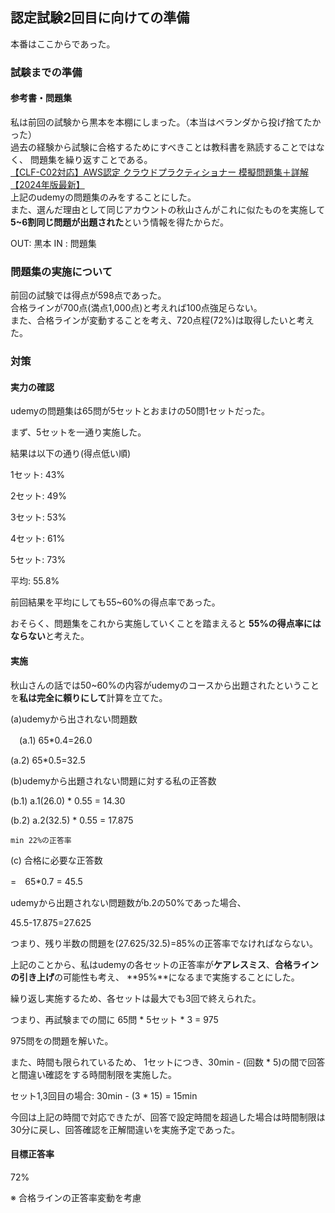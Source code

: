 ## 認定試験2回目に向けての準備

本番はここからであった。

### 試験までの準備

#### 参考書・問題集
私は前回の試験から黒本を本棚にしまった。（本当はベランダから投げ捨てたかった）  
過去の経験から試験に合格するためにすべきことは教科書を熟読することではなく、
問題集を繰り返すことである。  
[【CLF-C02対応】AWS認定 クラウドプラクティショナー 模擬問題集＋詳解 【2024年版最新】](https://www.udemy.com/course/clf-c02aws/)  
上記のudemyの問題集のみをすることにした。  
また、選んだ理由として同じアカウントの秋山さんがこれに似たものを実施して
**5~6割同じ問題が出題された**という情報を得たからだ。  

OUT: 黒本
IN : 問題集

### 問題集の実施について

前回の試験では得点が598点であった。  
合格ラインが700点(満点1,000点)と考えれば100点強足らない。  
また、合格ラインが変動することを考え、720点程(72%)は取得したいと考えた。  

### 対策

#### 実力の確認

udemyの問題集は65問が5セットとおまけの50問1セットだった。  

まず、5セットを一通り実施した。  

結果は以下の通り(得点低い順)  

1セット: 43%  

2セット: 49%  

3セット: 53%  

4セット: 61%  

5セット: 73%  

平均: 55.8%  

前回結果を平均にしても55~60%の得点率であった。

おそらく、問題集をこれから実施していくことを踏まえると
**55%の得点率にはならない**と考えた。

#### 実施

秋山さんの話では50~60%の内容がudemyのコースから出題されたということを**私は完全に頼りにして**計算を立てた。

(a)udemyから出されない問題数

　(a.1) 65*0.4=26.0  

  (a.2) 65*0.5=32.5  

(b)udemyから出題されない問題に対する私の正答数

(b.1) a.1(26.0) * 0.55 = 14.30

(b.2) a.2(32.5) * 0.55 = 17.875

    min 22%の正答率

(c) 合格に必要な正答数

=　65*0.7 = 45.5

udemyから出題されない問題数がb.2の50%であった場合、

 45.5-17.875=27.625

つまり、残り半数の問題を(27.625/32.5)=85%の正答率でなければならない。

上記のことから、私はudemyの各セットの正答率が**ケアレスミス**、**合格ラインの引き上げ**の可能性も考え、
**95%**になるまで実施することにした。

繰り返し実施するため、各セットは最大でも3回で終えられた。

つまり、再試験までの間に
 65問 * 5セット * 3 = 975

975問をの問題を解いた。

また、時間も限られているため、
1セットにつき、30min - (回数 * 5)の間で回答と間違い確認をする時間制限を実施した。

セット1,3回目の場合: 30min - (3 * 15) = 15min

今回は上記の時間で対応できたが、回答で設定時間を超過した場合は時間制限は30分に戻し、回答確認を正解間違いを実施予定であった。

#### 目標正答率

72% 

※ 合格ラインの正答率変動を考慮
